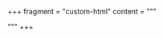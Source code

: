 +++
fragment = "custom-html"
content = """
  <style>
  .hero {
    border-top: 1px solid #000;
  }
  </style>
  """
+++
